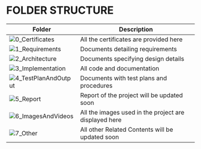 # FOLDER STRUCTURE 

Folder	                      |                                        Description                              |
------------------------------|---------------------------------------------------------------------------------|
![0_Certificates](https://github.com/Hariprasath19/M1_Contact_Management_System/tree/main/0_Certificates)	              |                           All the certificates are provided here                |
![1_Requirements](https://github.com/Hariprasath19/M1_Contact_Management_System/tree/main/1_Requirements)	              |                           Documents detailing requirements                      |
![2_Architecture](https://github.com/Hariprasath19/M1_Contact_Management_System/tree/main/2_Architecture)	              |                           Documents specifying design details                   |
![3_Implementation](https://github.com/Hariprasath19/M1_Contact_Management_System/tree/main/3_Implementation)	            |                           All code and documentation                            |
![4_TestPlanAndOutput](https://github.com/Hariprasath19/M1_Contact_Management_System/tree/main/4_TestPlanAndOutput)	          |                           Documents with test plans and procedures              |
![5_Report](https://github.com/Hariprasath19/M1_Contact_Management_System/tree/main/5_Report)	                    |                           Report of the project will be updated soon                                |
![6_ImagesAndVideos](https://github.com/Hariprasath19/M1_Contact_Management_System/tree/main/6_ImagesAndVideos)	            |                        All the images used in the project are displayed here    |
![7_Other](https://github.com/Hariprasath19/M1_Contact_Management_System/tree/main/7_Other)	                    |                               All other Related Contents will be updated soon                       |
